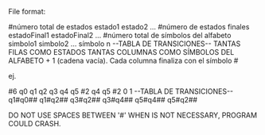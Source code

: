 File format:

#número total de estados estado1 estado2 …
#número de estados finales estadoFinal1 estadoFinal2 …
#número total de símbolos del alfabeto simbolo1 simbolo2 … símbolo n
--TABLA DE TRANSICIONES--
TANTAS FILAS COMO ESTADOS
TANTAS COLUMNAS COMO SÍMBOLOS DEL ALFABETO + 1 (cadena vacía).
Cada columna finaliza con el símbolo # 

ej.

#6 q0 q1 q2 q3 q4 q5
#2 q4 q5
#2 0 1
--TABLA DE TRANSICIONES--
q1#q0##
q1#q2##
q3#q2##
q3#q4##
q5#q4##
q5#q2##

DO NOT USE SPACES BETWEEN '#' WHEN IS NOT NECESSARY, PROGRAM COULD CRASH.
